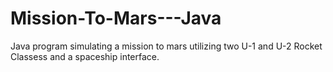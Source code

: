 # Mission-To-Mars---Java

Java program simulating a mission to mars utilizing two U-1 and U-2 Rocket Classess and a spaceship interface.